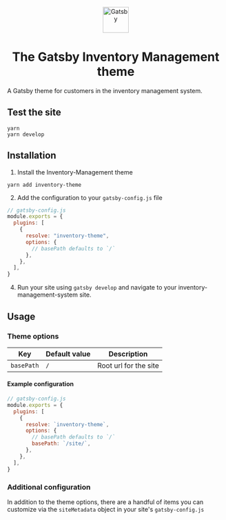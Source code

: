 <p align="center">
  <a href="https://www.gatsbyjs.com">
    <img alt="Gatsby" src="https://www.gatsbyjs.com/Gatsby-Monogram.svg" width="60" />
  </a>
</p>
<h1 align="center">
  The Gatsby Inventory Management theme
</h1>

A Gatsby theme for customers in the inventory management system.

## Test the site

```
yarn
yarn develop
```

## Installation

1. Install the Inventory-Management theme

```shell
yarn add inventory-theme
```

2. Add the configuration to your `gatsby-config.js` file

```js
// gatsby-config.js
module.exports = {
  plugins: [
    {
      resolve: "inventory-theme",
      options: {
        // basePath defaults to `/`
      },
    },
  ],
}
```

4. Run your site using `gatsby develop` and navigate to your inventory-management-system site.

## Usage

### Theme options

| Key        | Default value | Description           |
| ---------- | ------------- | --------------------- |
| `basePath` | `/`           | Root url for the site |

#### Example configuration

```js
// gatsby-config.js
module.exports = {
  plugins: [
    {
      resolve: `inventory-theme`,
      options: {
        // basePath defaults to `/`
        basePath: `/site/`,
      },
    },
  ],
}
```

### Additional configuration

In addition to the theme options, there are a handful of items you can customize via the `siteMetadata` object in your site's `gatsby-config.js`
